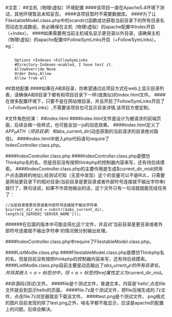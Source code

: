 #注意：
##主机（物理\虚拟）环境配置
####该项目一直在Apache5.4环境下测试，其他环境暂且未知妥否。
####该项目暂时不需要数据库。
####为了让FilestableModel.class.php中的scandir()函数成功获取当前目录下的所有目录名而动态生成数组，务必确保在主机（物理\虚拟）的apache配置中Index开启（+Index）。
####如果需要用当前主机域名显示更目录以外目录，请确保主机（物理\虚拟）的apache配置中FollowSymLinks开启（+FollowSymLinks）。
eg：
<pre><code><Directory /your/root/path/>
    Options +Indexes +FollowSymLinks
    #Directory-Indexes-enabled, I have test it.
    AllowOverride None 
    Order Deny,Allow
    Allow from all
</Directory></code></pre>
##其他配置
####如果在A和B目录，你希望通过此项目方式在web上显示目录列表，请确保A和B目录下都有和项目目录下一样(或类似)的index.html文件。
####在很多配置环境下，只要不是在网站根目录，并且开启了FollowSymLinks开启了（+FollowSymLinks）,不需要该项目也可显示目录详情,该项目方便定制。


#文件角色扮演：
##index.html
####index.html文件是设计为被请求的前端页面，后续会做一些样式，也可能会加一js的动态效果。
####index.html定义了$APP_PATH（项目目录）和$abs_current_dir(动态获取的当前请求的目录绝对路径)。
####index.html中嵌入php代码语句require了IndexController.class.php。

####IndexController.class.php
####IndexController.class.php是模仿Thinkphp名的名，但是目前没有按照thinkphp的控制器内容来写，还有待后续摸索。
####IndexController.class.php的主要作用是生成$current_dir_mid(供用户点击跳转的地址),经测试可知（无意中发现）这个的变量可以不是RUL，只需要是网站更目录下的相对目录(当前目录是更目录或者外部符号连接就不输出字符串)就行了，换句话说，如果不作其他输出的话，这个文件只有一句话就就能完成任务了：

<pre><code>//当前目录是更目录或者外部符号连接就不输出字符串
$current_dir_mid = substr($abs_current_dir, length($_SERVER['SERVER_NAME']));</code></pre>

######在后面的版本中可能会简化这个文件，并且对'当前目录是更目录或者外部符号连接就不输出字符串'的情况做分别输出处理。

####IndexController.class.php中require了FilestableModel.class.php。

####ListModle.class.php
####FilestableModel.class.php是模仿Thinkphp名的名，但是目前没有按照thinkphp的控制器内容来写，还有待后续摸索。
####ListModle.class.php目前主要是动态输出了$abs_current_dir的所有目录名，并将其嵌入<a>标签对中，将<a>标签的href属性定义为$current_dir_mid。

##非源码(测试)文件。
####file是个测试文件，普通文本，内容是'hello',点击file文件就会到显示hello的页面。
####file.7z是个测试文件，把file压缩生成的.7z文件，点击file.7z浏览器就会下载该文件。
####test.png是个测试文件，.png格式的图片目前发现的除了test.png之外，啥名字都不能显示，应该是apache的配置上的问题。后续会解决。
